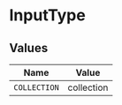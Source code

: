 # InputType


## Values

| Name         | Value        |
| ------------ | ------------ |
| `COLLECTION` | collection   |